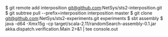 $ git remote add interposition git@github.com:NetSys/sts2-interposition.git
$ git subtree pull --prefix=interposition interposition master
$ git clone git@github.com:NetSys/sts2-experiments.git experiments
$ sbt assembly
$ java -d64 -Xmx15g -cp target/scala-2.11/randomSearch-assembly-0.1.jar akka.dispatch.verification.Main 2>&1 | tee console.out
